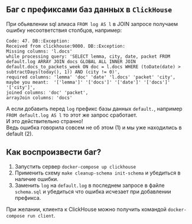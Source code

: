 ## Баг с префиксами баз данных в `ClickHouse`

При обьявлении sql алиаса `FROM log AS l` в JOIN запросе получаем ошибку несоответствия столбцов, например:

```
Code: 47. DB::Exception: 
Received from clickhouse:9000. DB::Exception: 
Missing columns: 'l.docs' 
while processing query: 'SELECT lemma, city, date, packet FROM default.log ARRAY JOIN docs GLOBAL ALL INNER JOIN default.docs_to_packets_week ON doc = l.docs WHERE (toDate(date) > subtractDays(today(), 1)) AND (city != 0)', 
required columns: 'lemma' 'doc' 'date' 'l.docs' 'packet' 'city', 
maybe you meant:  '['lemma']' '['docs']' '['date']' '['docs']' '['city']', 
joined columns: 'doc' 'packet', 
arrayJoin columns: 'docs'
```

А если добавить перед `log` префикс базы данных `default.`, например `FROM default.log AS l` то этот же запрос
сработает.  
И это действительно странно!  
Ведь ошибка говорила совсем не об этом (1) и мы уже находились в default (2).

## Как воспроизвести баг?

1. Запустить сервер `docker-compose up clickhouse`
1. Применить схему `make cleanup-schema init-schema` и убедиться в наличие ошибки.
1. Заменить `log` на `default.log` в последнем запросе в файле `schema.sql` и убедиться что ошибка исчезает при
   добавлении префикса.

При желании, клиента к ClickHouse можно получить командой `docker-compose run client`.

